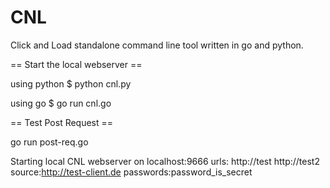 # CNL
Click and Load standalone command line tool written in go and python.

== Start the local webserver ==

using python
$ python cnl.py


using go
$ go run cnl.go


== Test Post Request ==

go run post-req.go

Starting local CNL webserver on localhost:9666
urls:
http://test
http://test2
source:http://test-client.de
passwords:password_is_secret
